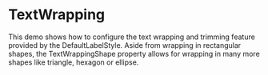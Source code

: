 # TextWrapping

This demo shows how to configure the text wrapping and trimming feature provided by the DefaultLabelStyle.
        Aside from wrapping in rectangular shapes, the TextWrappingShape property allows
        for wrapping in many more shapes like triangle, hexagon or ellipse.
